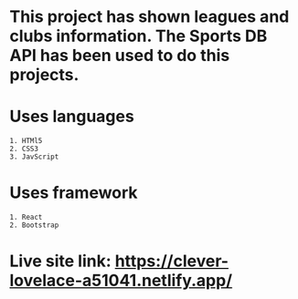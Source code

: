 # This project has shown leagues and clubs information. The Sports DB API has been used to do this projects.
# Uses languages 
    1. HTMl5
    2. CSS3
    3. JavScript
# Uses framework
    1. React
    2. Bootstrap
# Live site link: https://clever-lovelace-a51041.netlify.app/
    

